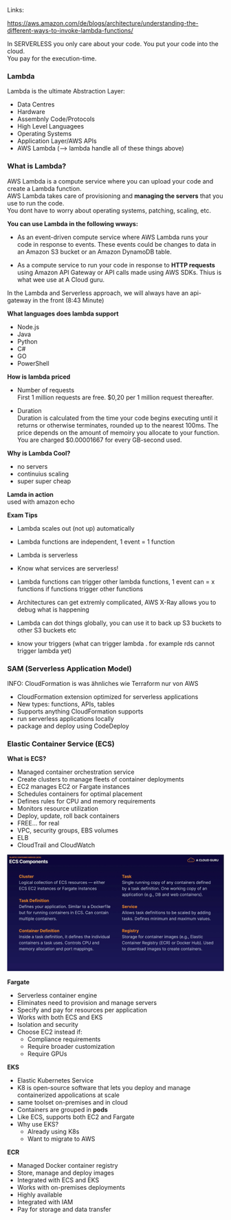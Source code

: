 Links:   

https://aws.amazon.com/de/blogs/architecture/understanding-the-different-ways-to-invoke-lambda-functions/   




In SERVERLESS you only care about your code. You put your code into the cloud.  
You pay for the execution-time.  


### Lambda

Lambda is the ultimate Abstraction Layer:
- Data Centres
- Hardware
- Assembnly Code/Protocols
- High Level Languagees
- Operating Systems
- Application Layer/AWS APIs
- AWS Lambda (--> lambda handle all of these things above)


### What is Lambda?
AWS Lambda is a compute service where you can upload your code and create a Lambda function.  
AWS Lambda takes care of provisioning and __managing the servers__ that you use to run the code.   
You dont have to worry about operating systems, patching, scaling, etc. 



__You can use Lambda in the following wways:__   

- As an event-driven compute service where AWS Lambda runs your code in response to events. These events could be changes to data in an Amazon S3 bucket or an Amazon DynamoDB table.

- As a compute service to run your code in response to __HTTP requests__ using Amazon API Gateway or API calls made using AWS SDKs. Thius is what wee use at A Cloud guru.

In the Lambda and Serverless approach, we will always have an api-gateway in the front (8:43 Minute)   


__What  languages does lambda support__   
- Node.js
- Java
- Python
- C#
- GO
- PowerShell


__How is lambda priced__   
- Number of requests     
First 1 million requests are free. $0,20 per 1 million request thereafter.

- Duration    
Duration is calculated from the time your code begins executing until it returns or otherwise terminates, rounded up to the nearest 100ms. The price depends on the amount of memoiry you allocate to your function. You are charged $0.00001667 for every GB-second used.


__Why is Lambda Cool?__   
- no servers
- continuius scaling
- super super cheap


__Lamda in action__   
used with amazon echo



__Exam Tips__   
- Lambda scales out (not up) automatically
- Lambda functions are independent, 1 event = 1 function 
- Lambda is serverless
- Know what services are serverless!
- Lambda functions can trigger other lambda functions, 1 event can = x functions if functions trigger other functions

- Architectures can get extremly complicated, AWS X-Ray allows you to debug what is happening
- Lambda can dot things globally, you can use it to back up S3 buckets to other S3 buckets etc
- know your triggers (what can trigger lambda . for example rds cannot trigger lambda yet)





### SAM (Serverless Application Model)

INFO: CloudFormation is was ähnliches wie Terraform nur von AWS   

- CloudFormation extension optimized for serverless applications
- New types: functions, APIs, tables
- Supports anything CloudFormation supports
- run serverless applications locally
- package and deploy using CodeDeploy



### Elastic Container Service (ECS)

__What is ECS?__  
- Managed container orchestration service
- Create clusters to manage fleets of container deployments
- EC2 manages EC2 or Fargate instances
- Schedules containers for optimal placement
- Defines rules for CPU and memory requirements
- Monitors resource utilization
- Deploy, update, roll back containers 
- FREE... for real 
- VPC, security groups, EBS volumes
- ELB
- CloudTrail and CloudWatch



![](img/ecs_components.PNG)


__Fargate__   
- Serverless container engine
- Eliminates need to provision and manage servers
- Specify and pay for resources per application
- Works with both ECS and EKS
- Isolation and security
- Choose EC2 instead if:
  - Compliance requirements
  - Require broader customization
  - Require GPUs


__EKS__   
- Elastic Kubernetes Service
- K8 is open-source software that lets you deploy and manage containerized appolications at scale 
- same toolset on-premises and in cloud 
- Containers are grouped in __pods__
- Like ECS, supports both EC2 and Fargate
- Why use EKS?
  - Already using K8s
  - Want to migrate to AWS


__ECR__  
- Managed Docker container registry
- Store, manage and deploy images
- Integrated with ECS and EKS
- Works with on-premises deployments 
- Highly available
- Integrated with IAM
- Pay for storage and data transfer






















